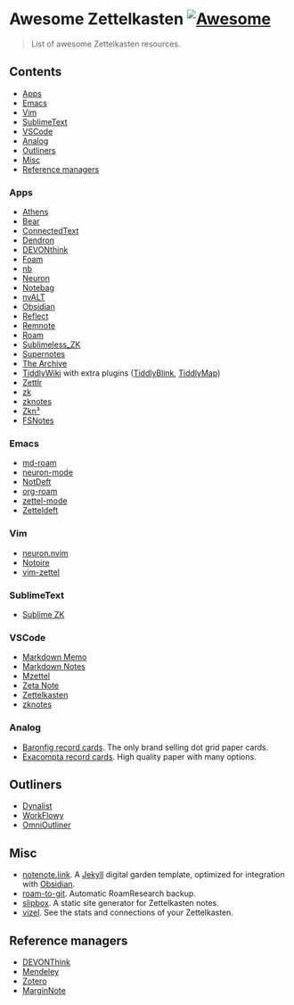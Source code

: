 # Awesome Zettelkasten [![Awesome](https://cdn.rawgit.com/sindresorhus/awesome/d7305f38d29fed78fa85652e3a63e154dd8e8829/media/badge.svg)](https://github.com/sindresorhus/awesome)

> List of awesome Zettelkasten resources.

## Contents

- [Apps](#apps)
- [Emacs](#emacs)
- [Vim](#vim)
- [SublimeText](#sublimetext)
- [VSCode](#vscode)
- [Analog](#analog)
- [Outliners](#outliners)
- [Misc](#misc)
- [Reference managers](#reference-managers)

### Apps

- [Athens](https://github.com/athensresearch/athens)
- [Bear](https://bear.app)
- [ConnectedText](http://www.connectedtext.com/)
- [Dendron](https://github.com/dendronhq/dendron)
- [DEVONthink](http://www.devontechnologies.com/products/devonthink/)
- [Foam](https://www.producthunt.com/posts/foam)
- [nb](https://github.com/xwmx/nb)
- [Neuron](https://neuron.zettel.page/)
- [Notebag](https://notebag.app/)
- [nvALT](http://brettterpstra.com/projects/nvalt/)
- [Obsidian](https://obsidian.md)
- [Reflect](https://reflect.app)
- [Remnote](https://www.remnote.io/homepage)
- [Roam](https://roamresearch.com)
- [Sublimeless_ZK](https://github.com/renerocksai/sublimeless_zk)
- [Supernotes](https://supernotes.app)
- [The Archive](https://zettelkasten.de/the-archive/)
- [TiddlyWiki](https://tiddlywiki.com) with extra plugins ([TiddlyBlink](https://giffmex.org/gifts/tiddlyblink.html), [TiddlyMap](http://tiddlymap.org))
- [Zettlr](https://zettlr.com/)
- [zk](https://github.com/AndrewCopeland/zettelkasten)
- [zknotes](https://github.com/bburdette/zknotes)
- [Zkn³](http://zettelkasten.danielluedecke.de/en/)
- [FSNotes](https://fsnot.es)

### Emacs

- [md-roam](https://github.com/nobiot/md-roam)
- [neuron-mode](https://github.com/felko/neuron-mode)
- [NotDeft](https://github.com/hasu/notdeft)
- [org-roam](https://www.orgroam.com)
- [zettel-mode](https://github.com/vifon/zettel-mode)
- [Zetteldeft](https://www.eliasstorms.net/zetteldeft/)

### Vim

- [neuron.nvim](https://github.com/oberblastmeister/neuron.nvim)
- [Notoire](https://github.com/KevinBockelandt/notoire)
- [vim-zettel](https://github.com/michal-h21/vim-zettel)

### SublimeText

- [Sublime ZK](https://github.com/renerocksai/sublime_zk)

### VSCode

- [Markdown Memo](https://marketplace.visualstudio.com/items?itemName=svsool.markdown-memo)
- [Markdown Notes](https://marketplace.visualstudio.com/items?itemName=maxedmands.vscode-zettel-markdown-notes)
- [Mzettel](https://marketplace.visualstudio.com/items?itemName=monferrand.mzettel)
- [Zeta Note](https://marketplace.visualstudio.com/items?itemName=arr.zeta-note)
- [Zettelkasten](https://marketplace.visualstudio.com/items?itemName=nergal-perm.zettelkasten)
- [zknotes](https://marketplace.visualstudio.com/items?itemName=sheilacat.zknotes)

### Analog

- [Baronfig record cards](https://www.baronfig.com/products/strategist?subset=workspace%20essentials&variant=1047391371289). The only brand selling dot grid paper cards.
- [Exacompta record cards](https://www.exacompta.com/en/cat/012060/record-cards). High quality paper with many options.

## Outliners

- [Dynalist](https://dynalist.io)
- [WorkFlowy](https://workflowy.com/list-maker/)
- [OmniOutliner](https://www.omnigroup.com/omnioutliner)

## Misc

- [notenote.link](https://github.com/Maxence-L/notenote.link). A [Jekyll](https://jekyllrb.com) digital garden template, optimized for integration with [Obsidian](https://obsidian.md).
- [roam-to-git](https://github.com/MatthieuBizien/roam-to-git). Automatic RoamResearch backup.
- [slipbox](https://github.com/lggruspe/slipbox). A static site generator for Zettelkasten notes.
- [vizel](https://github.com/BasilPH/vizel). See the stats and connections of your Zettelkasten.

## Reference managers

- [DEVONThink](https://www.devontechnologies.com/apps/devonthink)
- [Mendeley](https://www.mendeley.com/)
- [Zotero](https://www.zotero.org/)
- [MarginNote](https://www.marginnote.com/)
